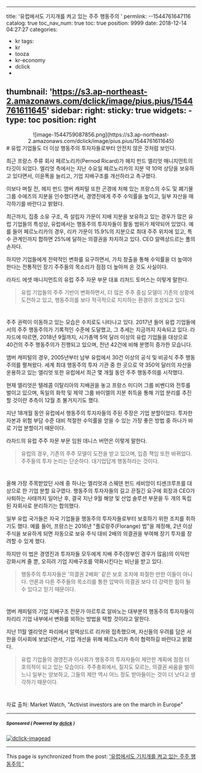 
---
title: '유럽에서도 기지개를 켜고 있는 주주 행동주의 '
permlink: --1544761647116
catalog: true
toc_nav_num: true
toc: true
position: 9999
date: 2018-12-14 04:27:27
categories:
- kr
tags:
- kr
- tooza
- kr-economy
- dclick
- 
thumbnail: 'https://s3.ap-northeast-2.amazonaws.com/dclick/image/pius.pius/1544761611645'
sidebar:
    right:
        sticky: true
widgets:
    -
        type: toc
        position: right
---


<center> 
![image-1544759087856.png](https://s3.ap-northeast-2.amazonaws.com/dclick/image/pius.pius/1544761611645)
</center> 
# 
유럽 기업들도 더 이상 행동주의 투자자들로부터 안전치 않은 것처럼 보인다. 

최근 프랑스 주류 회사 페르노리카(Pernod Ricard)가 헤지 펀드 엘리엇 매니지먼트의 타깃이 되었다. 엘리엇 측에서는 지난 수요일 페르노리카의 지분 약 10억 상당을 보유하고 있다면서, 이윤폭을 늘리고, 기업 지배구조를 개선하라고 촉구했다.  

이보다 며칠 전, 헤지 펀드 앰버 캐피털 또한 곤경에 처해 있는 프랑스의 수도 및 폐기물 그룹 수에즈의 지분을 인수했다면서, 경영진에게 주주 수익률을 높이고, 일부 자산을 매각하기를 바란다고 밝혔다.

최근까지, 집중 소유 구조, 즉 설립자 가문이 지배 지분을 보유하고 있는 경우가 많은 유럽 기업들의 특성상, 유럽에서는 행동주의 투자자들이 활동 범위가 제약되어 있었다. 예를 들어 페르노리카의 경우, 리카 가문이 15.9%의 지분으로 최대 주주 위치에 있고, 특수 관계인까지 합하면 25%에 달하는 의결권을 차지하고 있다. CEO 알렉상드르는 폴의 손자다. 

하지만 기업들에게 전략적인 변화를 요구하면서, 가치 창출을 통해 수익률을 더 높여야 한다는  전통적인 장기 주주들의 목소리가 점점 더 높아져 온 것도 사실이다.  

라자드 에셋 매니지먼트의 유럽 주주 자문 부문 대표 리처드 토머스는 이렇게 말한다. 

>유럽 기업들의 주주 기반이 변화하면서, 더 많은 주주 중심 모델이 기존의 상황에 도전하고 있고, 행동주의를 보다 적극적으로 지지하는 환경이 조성되고 있다.  
#
주주 권력이 이동하고 있는 모습은 수치로도 나타나고 있다. 2017년 들어 유럽 기업들에서의 주주 행동주의가 기록적인 수준에 도달했고, 그 추세는 지금까지 지속되고 있다. 라자드에 따르면, 2018년 9월까지, 시가총액 5억 달러 이상의 유럽 기업들을 대상으로 40건의 주주 행동주의가 진행되고 있으며, 전년 42건에 비해 분명히 증가한 모습니다.  

앰버 캐피털의 경우, 2005년부터 남부 유럽에서 30건 이상의 공식 및 비공식 주주 행동주의를 펼쳐왔다.  세계 최대 행동주의 투자 기관 중 한 곳으로 약 350억 달러의 자산을 운용하고 있는 엘리엇 또한 유럽에서 최근 몇 개월 동안 주주 행동주의를 시작했다.  

현재 엘리엇은 텔레콤 이탈리아의 지배권을 놓고 프랑스 미디어 그룹 비벤디와 전투를 벌이고 있으며, 독일의 화학 및 제약 그룹 바이엘의 지분 취득을 통해 기업 분리를 추진할 것이란 추측이 12월 초 불거지기도 했다.  

지난 18개월 동안 유럽에서 행동주의 투자자들의 주된 주장은 기업 분할이었다. 투자한 자본과 위험 부담 수준 대비 적절한 수익률을 얻을 수 있는 가장 좋은 방법 중 하나가 바로 기업 분할이기 때문이다. 

라자드의 유럽 주주 자문 부문 임원 데니스 버먼은 이렇게 말한다. 

>유럽의 경우, 기존의 주주 모델이 도전을 받고 있으며, 입증 책임 또한 바뀌었다. 주주들의 투자 논리는 단순하다. 대기업답게 행동하라는 것이다. 
#
올해 가장 주목받았던 사례 중 하나는 엘리엇과 스웨덴 펀드 세비앙이 티센크루프를 대상으로 한 기업 분할 요구였다. 행동주의 투자자들의 길고 끈질긴 요구에 회장과 CEO가 사퇴하는 사태까지 일어난 후, 결국 지난 9월 해양 및 산업 솔루션 부문을 두 개의 독립된 자회사로 분리하기는 합의했다. 

일부 유럽 국가들은 자국 기업들을 행동주의 투자자들로부터 보호하기 위한 조치를 취하기도 했다. 예를 들어, 프랑스는 2016년 "플로랑주(Florange) 법"을 제정해, 2년 이상 주식을 보유하게 되면 자동으로 보유 주식 대비 2배의 의결권을 부여해 장기 투자를 장려할 수 있게 했다.  

하지만 이 법은 경영진과 투자자들 모두에게 지배 주주(정부인 경우가 많음)의 이익만 강화시켜 줄 뿐, 오히려 기업 지배구조를 약화시킨다는 비난을 받고 있다.   

>행동주의 투자자들은 '의결권 2배화' 같은 보호 조치에 좌절한 만한 이들이 아니다. 언론과 다른 주주들의 목소리를 통한 압박이 의결권 보다 더 강력한 힘이 될 수 있다고 믿기 때문이다.  
#
앰버 캐피털의 기업 지배구조 전문가 아르투로 알바노는 대부분의 행동주의 투자자들이 차리리 기업 내부에서 변화를 꾀하는 방법을 택할 것이라고 말한다. 

지난 11월 엘리엇은 파리에서 알렉상드르 리카와 접촉했으며, 자신들의 우려를 담은 서한을 이사회에 보냈다면서, 기업 개선을 위해 페르노리카 측이 협력하길 바란다고 밝혔다.  

>유럽 기업들의 경영진과 이사회가 행동주의 투자자들이 제안한 계획에 점점 더 호의적이 되고 있는 모습이다. 주주총회에서, 질지도 모르는,  의결권 싸움을 벌이느니 일부는 양보하고, 그들의 제안 역시 어느 정도 받아들이는 것이 더 낫다고 생각하기 때문이다. 
#
자료 출처: Market Watch, "Activist investors are on the march in Europe" 


---

#####  <sub> **Sponsored ( Powered by [dclick](https://www.dclick.io) )** </sub>
[![dclick-imagead](https://s3.ap-northeast-2.amazonaws.com/dclick/image/forhappywomen/1543910542745.jpg)](https://api.dclick.io/v1/c?x=eyJhbGciOiJIUzI1NiIsInR5cCI6IkpXVCJ9.eyJjIjoicGl1cy5waXVzIiwicyI6Ii0tMTU0NDc2MTY0NzExNiIsImEiOlsiaS01MyJdLCJ1cmwiOiJodHRwczovL2ZvcmhhcHB5d29tZW4uY29tL2FyY2hpdmVzLzMxMTciLCJpYXQiOjE1NDQ3NjE2NDcsImV4cCI6MTg2MDEyMTY0N30.MQdQcwrg_DmvtkcuLI4FjsTv6vNn35hIRgiIgMJdI6Y)

- - -

This page is synchronized from the post: ['유럽에서도 기지개를 켜고 있는 주주 행동주의 '](https://steemit.com/@pius.pius/--1544761647116)
